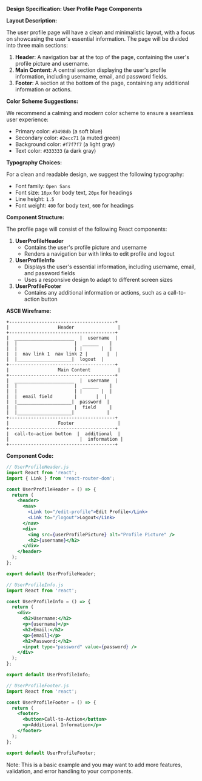**Design Specification: User Profile Page Components**

**Layout Description:**

The user profile page will have a clean and minimalistic layout, with a focus on showcasing the user's essential information. The page will be divided into three main sections:

1. **Header**: A navigation bar at the top of the page, containing the user's profile picture and username.
2. **Main Content**: A central section displaying the user's profile information, including username, email, and password fields.
3. **Footer**: A section at the bottom of the page, containing any additional information or actions.

**Color Scheme Suggestions:**

We recommend a calming and modern color scheme to ensure a seamless user experience:

* Primary color: `#3498db` (a soft blue)
* Secondary color: `#2ecc71` (a muted green)
* Background color: `#f7f7f7` (a light gray)
* Text color: `#333333` (a dark gray)

**Typography Choices:**

For a clean and readable design, we suggest the following typography:

* Font family: `Open Sans`
* Font size: `16px` for body text, `20px` for headings
* Line height: `1.5`
* Font weight: `400` for body text, `600` for headings

**Component Structure:**

The profile page will consist of the following React components:

1. **UserProfileHeader**
	* Contains the user's profile picture and username
	* Renders a navigation bar with links to edit profile and logout
2. **UserProfileInfo**
	* Displays the user's essential information, including username, email, and password fields
	* Uses a responsive design to adapt to different screen sizes
3. **UserProfileFooter**
	* Contains any additional information or actions, such as a call-to-action button

**ASCII Wireframe:**
```
+---------------------------------------+
|                  Header                |
+---------------------------------------+
|  ______________________  |  username  |
|  |                     |  ______    |
|  |                     | |       |  |
|  |  nav link 1  nav link 2 |       |  |
|  |____________________|  logout  |
+---------------------------------------+
|                  Main Content          |
+---------------------------------------+
|  ______________________  |  username  |
|  |                     |  ______    |
|  |                     | |       |  |
|  |  email field        |       |  |
|  |____________________|  password  |
|  |                     |  field     |
|  |____________________|            |
+---------------------------------------+
|                  Footer                |
+---------------------------------------+
|  call-to-action button  |  additional  |
|                          |  information |
+---------------------------------------+
```
**Component Code:**
```jsx
// UserProfileHeader.js
import React from 'react';
import { Link } from 'react-router-dom';

const UserProfileHeader = () => {
  return (
    <header>
      <nav>
        <Link to="/edit-profile">Edit Profile</Link>
        <Link to="/logout">Logout</Link>
      </nav>
      <div>
        <img src={userProfilePicture} alt="Profile Picture" />
        <h2>{username}</h2>
      </div>
    </header>
  );
};

export default UserProfileHeader;
```

```jsx
// UserProfileInfo.js
import React from 'react';

const UserProfileInfo = () => {
  return (
    <div>
      <h2>Username:</h2>
      <p>{username}</p>
      <h2>Email:</h2>
      <p>{email}</p>
      <h2>Password:</h2>
      <input type="password" value={password} />
    </div>
  );
};

export default UserProfileInfo;
```

```jsx
// UserProfileFooter.js
import React from 'react';

const UserProfileFooter = () => {
  return (
    <footer>
      <button>Call-to-Action</button>
      <p>Additional Information</p>
    </footer>
  );
};

export default UserProfileFooter;
```
Note: This is a basic example and you may want to add more features, validation, and error handling to your components.